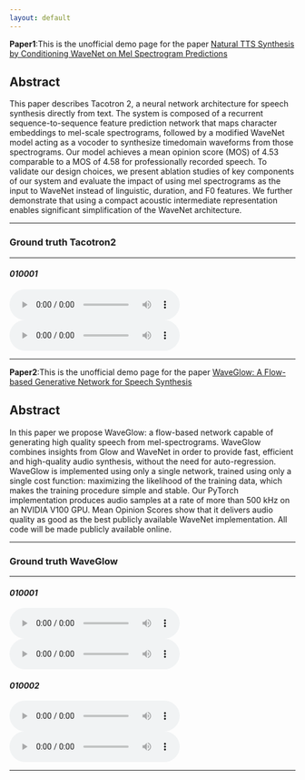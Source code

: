 ```yaml
---
layout: default
---
```

**Paper1**:This is the unofficial demo page for the paper [Natural TTS Synthesis by Conditioning WaveNet on Mel Spectrogram Predictions](https://arxiv.org/abs/1712.05884)
## Abstract
This paper describes Tacotron 2, a neural network architecture for speech synthesis directly from text. The system is composed of a recurrent sequence-to-sequence feature prediction network that maps character embeddings to mel-scale spectrograms, followed by a modified WaveNet model acting as a vocoder to synthesize timedomain waveforms from those spectrograms. Our model achieves a mean opinion score (MOS) of 4.53 comparable to a MOS of 4.58 for professionally recorded speech. To validate our design choices, we present ablation studies of key components of our system and evaluate the impact of using mel spectrograms as the input to WaveNet instead of linguistic, duration, and F0 features. We further demonstrate that using a compact acoustic intermediate representation enables significant simplification of the WaveNet architecture.
- - -
### Ground truth  Tacotron2
- - -
#### *010001*
<audio src="010001.wav" controls preload></audio><audio src="010001_synthesis.wav" controls preload></audio>
- - -
**Paper2**:This is the unofficial demo page for the paper [WaveGlow: A Flow-based Generative Network for Speech Synthesis](https://arxiv.org/abs/1811.00002)
## Abstract
In this paper we propose WaveGlow: a flow-based network capable of generating high quality speech from mel-spectrograms. WaveGlow combines insights from Glow and WaveNet in order to provide fast, efficient and high-quality audio synthesis, without the need for auto-regression. WaveGlow is implemented using only a single network, trained using only a single cost function: maximizing the likelihood of the training data, which makes the training procedure simple and stable. Our PyTorch implementation produces audio samples at a rate of more than 500 kHz on an NVIDIA V100 GPU. Mean Opinion Scores show that it delivers audio quality as good as the best publicly available WaveNet implementation. All code will be made publicly available online.
- - -
### Ground truth  WaveGlow
- - -
#### *010001*
<audio src="010001.wav" controls preload></audio><audio src="010001.wav_synthesis" controls preload></audio>
#### *010002*
<audio src="010002.wav" controls preload></audio><audio src="010002.wav_synthesis" controls preload></audio>
- - -
